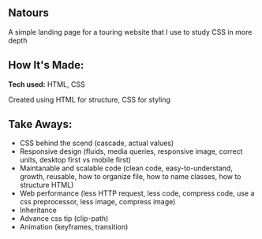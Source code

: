 ## Natours
A simple landing page for a touring website that I use to study CSS in more depth

## How It's Made:
**Tech used:** HTML, CSS

Created using HTML for structure, CSS for styling

## Take Aways:

- CSS behind the scend (cascade, actual values)
- Responsive design (fluids, media queries, responsive image, correct units, desktop first vs mobile first)
- Maintanable and scalable code (clean code, easy-to-understand, growth, reusable, how to organize file, how to name classes, how to structure HTML)
- Web performance (less HTTP request, less code, compress code, use a css preprocessor, less image, compress image)
- Inheritance
- Advance css tip (clip-path)
- Animation (keyframes, transition)
